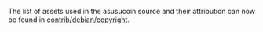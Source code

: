 The list of assets used in the asusucoin source and their attribution can now be found in [contrib/debian/copyright](../contrib/debian/copyright).
